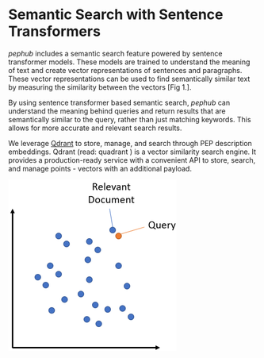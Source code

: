 # Semantic Search with Sentence Transformers

*pephub* includes a semantic search feature powered by sentence transformer models. These models are trained to understand the meaning of text and create vector representations of sentences and paragraphs. These vector representations can be used to find semantically similar text by measuring the similarity between the vectors [Fig 1.]. 

By using sentence transformer based semantic search, *pephub* can understand the meaning behind queries and return results that are semantically similar to the query, rather than just matching keywords. This allows for more accurate and relevant search results.

We leverage [Qdrant](https://qdrant.tech) to store, manage, and search through PEP description embeddings. Qdrant (read: quadrant ) is a vector similarity search engine. It provides a production-ready service with a convenient API to store, search, and manage points - vectors with an additional payload.

![Semantic search](../img/SemanticSearch.png)